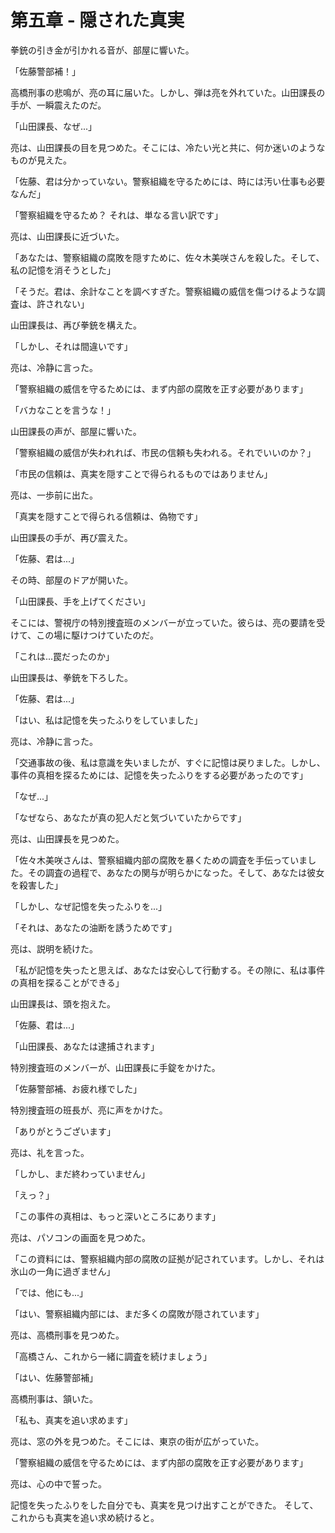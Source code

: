 # 第五章 - 隠された真実

拳銃の引き金が引かれる音が、部屋に響いた。

「佐藤警部補！」

高橋刑事の悲鳴が、亮の耳に届いた。しかし、弾は亮を外れていた。山田課長の手が、一瞬震えたのだ。

「山田課長、なぜ...」

亮は、山田課長の目を見つめた。そこには、冷たい光と共に、何か迷いのようなものが見えた。

「佐藤、君は分かっていない。警察組織を守るためには、時には汚い仕事も必要なんだ」

「警察組織を守るため？ それは、単なる言い訳です」

亮は、山田課長に近づいた。

「あなたは、警察組織の腐敗を隠すために、佐々木美咲さんを殺した。そして、私の記憶を消そうとした」

「そうだ。君は、余計なことを調べすぎた。警察組織の威信を傷つけるような調査は、許されない」

山田課長は、再び拳銃を構えた。

「しかし、それは間違いです」

亮は、冷静に言った。

「警察組織の威信を守るためには、まず内部の腐敗を正す必要があります」

「バカなことを言うな！」

山田課長の声が、部屋に響いた。

「警察組織の威信が失われれば、市民の信頼も失われる。それでいいのか？」

「市民の信頼は、真実を隠すことで得られるものではありません」

亮は、一歩前に出た。

「真実を隠すことで得られる信頼は、偽物です」

山田課長の手が、再び震えた。

「佐藤、君は...」

その時、部屋のドアが開いた。

「山田課長、手を上げてください」

そこには、警視庁の特別捜査班のメンバーが立っていた。彼らは、亮の要請を受けて、この場に駆けつけていたのだ。

「これは...罠だったのか」

山田課長は、拳銃を下ろした。

「佐藤、君は...」

「はい、私は記憶を失ったふりをしていました」

亮は、冷静に言った。

「交通事故の後、私は意識を失いましたが、すぐに記憶は戻りました。しかし、事件の真相を探るためには、記憶を失ったふりをする必要があったのです」

「なぜ...」

「なぜなら、あなたが真の犯人だと気づいていたからです」

亮は、山田課長を見つめた。

「佐々木美咲さんは、警察組織内部の腐敗を暴くための調査を手伝っていました。その調査の過程で、あなたの関与が明らかになった。そして、あなたは彼女を殺害した」

「しかし、なぜ記憶を失ったふりを...」

「それは、あなたの油断を誘うためです」

亮は、説明を続けた。

「私が記憶を失ったと思えば、あなたは安心して行動する。その隙に、私は事件の真相を探ることができる」

山田課長は、頭を抱えた。

「佐藤、君は...」

「山田課長、あなたは逮捕されます」

特別捜査班のメンバーが、山田課長に手錠をかけた。

「佐藤警部補、お疲れ様でした」

特別捜査班の班長が、亮に声をかけた。

「ありがとうございます」

亮は、礼を言った。

「しかし、まだ終わっていません」

「えっ？」

「この事件の真相は、もっと深いところにあります」

亮は、パソコンの画面を見つめた。

「この資料には、警察組織内部の腐敗の証拠が記されています。しかし、それは氷山の一角に過ぎません」

「では、他にも...」

「はい、警察組織内部には、まだ多くの腐敗が隠されています」

亮は、高橋刑事を見つめた。

「高橋さん、これから一緒に調査を続けましょう」

「はい、佐藤警部補」

高橋刑事は、頷いた。

「私も、真実を追い求めます」

亮は、窓の外を見つめた。そこには、東京の街が広がっていた。

「警察組織の威信を守るためには、まず内部の腐敗を正す必要があります」

亮は、心の中で誓った。

記憶を失ったふりをした自分でも、真実を見つけ出すことができた。
そして、これからも真実を追い求め続けると。 